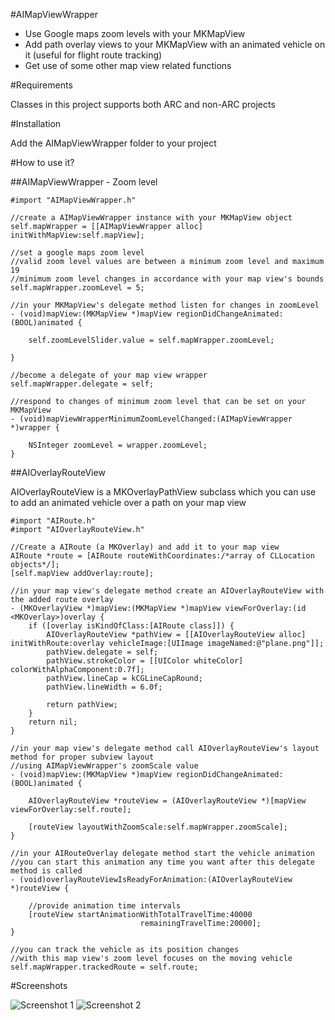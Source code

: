 #AIMapViewWrapper

- Use Google maps zoom levels with your MKMapView
- Add path overlay views to your MKMapView with an animated vehicle on it (useful for flight route tracking)
- Get use of some other map view related functions

#Requirements

Classes in this project supports both ARC and non-ARC projects

#Installation

Add the AIMapViewWrapper folder to your project

#How to use it?

##AIMapViewWrapper - Zoom level

    #import "AIMapViewWrapper.h"
    
    //create a AIMapViewWrapper instance with your MKMapView object
    self.mapWrapper = [[AIMapViewWrapper alloc] initWithMapView:self.mapView];
    
    //set a google maps zoom level
    //valid zoom level values are between a minimum zoom level and maximum 19
    //minimum zoom level changes in accordance with your map view's bounds
    self.mapWrapper.zoomLevel = 5;
    
    //in your MKMapView's delegate method listen for changes in zoomLevel
    - (void)mapView:(MKMapView *)mapView regionDidChangeAnimated:(BOOL)animated {
    
        self.zoomLevelSlider.value = self.mapWrapper.zoomLevel;
        
    }
    
    //become a delegate of your map view wrapper
    self.mapWrapper.delegate = self;
    
    //respond to changes of minimum zoom level that can be set on your MKMapView
    - (void)mapViewWrapperMinimumZoomLevelChanged:(AIMapViewWrapper *)wrapper {
    
        NSInteger zoomLevel = wrapper.zoomLevel;
    }
    
##AIOverlayRouteView

AIOverlayRouteView is a MKOverlayPathView subclass which you can use to add an animated vehicle over a path on your map view

    #import "AIRoute.h"
    #import "AIOverlayRouteView.h"
    
    //Create a AIRoute (a MKOverlay) and add it to your map view
    AIRoute *route = [AIRoute routeWithCoordinates:/*array of CLLocation objects*/];
    [self.mapView addOverlay:route];
    
    //in your map view's delegate method create an AIOverlayRouteView with the added route overlay
    - (MKOverlayView *)mapView:(MKMapView *)mapView viewForOverlay:(id <MKOverlay>)overlay {
        if ([overlay isKindOfClass:[AIRoute class]]) {
            AIOverlayRouteView *pathView = [[AIOverlayRouteView alloc] initWithRoute:overlay vehicleImage:[UIImage imageNamed:@"plane.png"]];
            pathView.delegate = self;
            pathView.strokeColor = [[UIColor whiteColor] colorWithAlphaComponent:0.7f];
            pathView.lineCap = kCGLineCapRound;
            pathView.lineWidth = 6.0f;
            
            return pathView;
        }
        return nil;
    }
    
    //in your map view's delegate method call AIOverlayRouteView's layout method for proper subview layout
    //using AIMapViewWrapper's zoomScale value
    - (void)mapView:(MKMapView *)mapView regionDidChangeAnimated:(BOOL)animated {
    
        AIOverlayRouteView *routeView = (AIOverlayRouteView *)[mapView viewForOverlay:self.route];
        
        [routeView layoutWithZoomScale:self.mapWrapper.zoomScale];
    }
    
    //in your AIRouteOverlay delegate method start the vehicle animation
    //you can start this animation any time you want after this delegate method is called
    - (void)overlayRouteViewIsReadyForAnimation:(AIOverlayRouteView *)routeView {
        
        //provide animation time intervals
        [routeView startAnimationWithTotalTravelTime:40000 
                                 remainingTravelTime:20000];
    }
    
    //you can track the vehicle as its position changes
    //with this map view's zoom level focuses on the moving vehicle
    self.mapWrapper.trackedRoute = self.route;
    
    
#Screenshots

![Screenshot 1](http://f.cl.ly/items/451S010h260d0b1w032g/1.png)
![Screenshot 2](http://f.cl.ly/items/3q433Q0L2D1T0G3N0y25/2.png)
